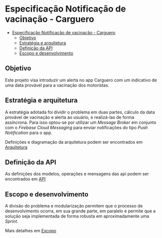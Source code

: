 # Especificação Notificação de vacinação - Carguero
- [Especificação Notificação de vacinação - Carguero](#especificação-notificação-de-vacinação---carguero)
  - [Objetivo](#objetivo)
  - [Estratégia e arquitetura](#estratégia-e-arquitetura)
  - [Definição da API](#definição-da-api)
  - [Escopo e desenvolvimento](#escopo-e-desenvolvimento)

## Objetivo
Este projeto visa introduzir um alerta no app Carguero com um indicativo de uma data provável para a vacinação dos motoristas.

## Estratégia e arquitetura

A estratégia adotada foi dividir o problema em duas partes, cálculo da data provável de vacinação e alerta ao usuário, e realizá-las de forma assíncrona. Para isso optou-se por utilizar um *Message Broker* em conjunto com o *Firebase Cloud Messaging* para enviar notificações do tipo *Push Notification* para o app.

Definições e diagramação da arquitetura podem ser encontrados em [Arquitetura](arquitetura/)

## Definição da API

As definições dos modelos, operações e mensagens das api podem ser encontrados em [API](api/)

## Escopo e desenvolvimento
A divisão do problema e modularização permitem que o processo de desenvolvimento ocorra, em sua grande parte, em paralelo e permite que a solução seja implementada de forma robusta em aproximadamente uma *Sprint*.

Mais detalhes em [Escopo](escopo/)

